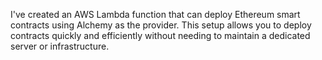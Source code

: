I've created an AWS Lambda function that can deploy Ethereum smart contracts using Alchemy as the provider.
This setup allows you to deploy contracts quickly and efficiently without needing to maintain a dedicated server or infrastructure.
